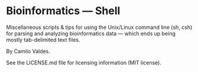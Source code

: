 Bioinformatics — Shell
=======

Miscellaneous scripts & tips for using the Unix/Linux command line (sh, csh) for parsing and analyzing bioinformatics data — which ends up being mostly tab-delimited text files.

By Camilo Valdes.

See the LICENSE.md file for licensing information (MIT license).

